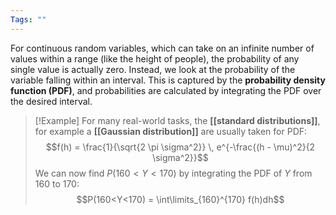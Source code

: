 ```yaml
---
Tags: ""
---
```


For continuous random variables, which can take on an infinite number of values within a range (like the height of people), the probability of any single value is actually zero. Instead, we look at the probability of the variable falling within an interval. This is captured by the **probability density function (PDF)**, and probabilities are calculated by integrating the PDF over the desired interval.

>[!Example]
>For many real-world tasks, the **[[standard distributions]]**, for example a **[[Gaussian distribution]]** are usually taken for PDF: 
>$$f(h) = \frac{1}{\sqrt{2 \pi \sigma^2}} \, e^{-\frac{(h - \mu)^2}{2 \sigma^2}}$$
We can now find $P(160<Y<170)$ by integrating the PDF of $Y$ from 160 to 170: 
$$P(160<Y<170) = \int\limits_{160}^{170} f(h)dh$$